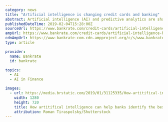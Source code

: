 ```yaml
---
category: news
title: "Artificial intelligence is changing credit cards and banking"
abstract: Artificial intelligence (AI) and predictive analytics are shaping the future of banking by making it easier for banks and credit card issuers to determine what rewards consumers will want at any given [...]
publishedDateTime: 2019-02-04T15:28:00Z
sourceUrl: https://www.bankrate.com/credit-cards/artificial-intelligence-banking-credit-card-rewards/
ampUrl: https://www.bankrate.com/credit-cards/artificial-intelligence-banking-credit-card-rewards/amp/
cdnAmpUrl: https://www-bankrate-com.cdn.ampproject.org/c/s/www.bankrate.com/credit-cards/artificial-intelligence-banking-credit-card-rewards/amp/
type: article

provider:
  name: Bankrate
  id: bankrate

topics:
  - AI
  - AI in Finance

images:
  - url: https://media.brstatic.com/2019/01/31125335/How-artitifical-intelligence-can-help-banks-identify-the-best-rewards-to-give-customers.jpg
    width: 1280
    height: 720
    title: How artitifical intelligence can help banks identify the best rewards to give customers
    attribution: Roman Tiraspolsky/Shutterstock
---
```

